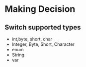 # Making Decision
## Switch supported types
 - int,byte, short, char
 - Integer, Byte, Short, Character
 - enum
 - String
 - var